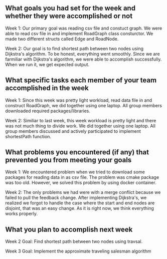 ## What goals you had set for the week and whether they were accomplished or not
Week 1: Our primary goal was reading csv file and constuct graph. We were able to read csv file in and implement RoadGraph class consturctor. We made two different structs called Edge and RoadNode. 

Week 2: Our goal is to find shortest path between two nodes using Dijkstra's algorithm. To be honest, everything went smoothly. Since we are farmiliar with Dijkstra's algorithm, we were able to accomplish successfully. When we run it, we get expected output. 

## What specific tasks each member of your team accomplished in the week

Week 1: Since this week was pretty light workload, read data file in and construct RoadGraph, we did together using one laptop. All group members downloaded required packages/libraries. 

Week 2: Similiar to last week, this week workload is pretty light and there was not much thing to divide work. We did together using one laptop. All group members discussed and actively participated to implement shortestPath function. 

## What problems you encountered (if any) that prevented you from meeting your goals

Week 1: We encountered problem when we tried to download some packages for reading data in as csv file. The problem was cmake package was too old. However, we solved this problem by using docker container. 

Week 2: The only problems we had were with a merge conflict because we failed to pull the feedback change. After implementing Dijkstra's, we realized we forgot to handle the case where the start and end nodes are disjoint, that was an easy change. As it is right now, we think everything works properly.

## What you plan to accomplish next week

Week 2 Goal: Find shortest path between two nodes using travsal.

Week 3 Goal: Implement the approximate traveling salesman algorithm